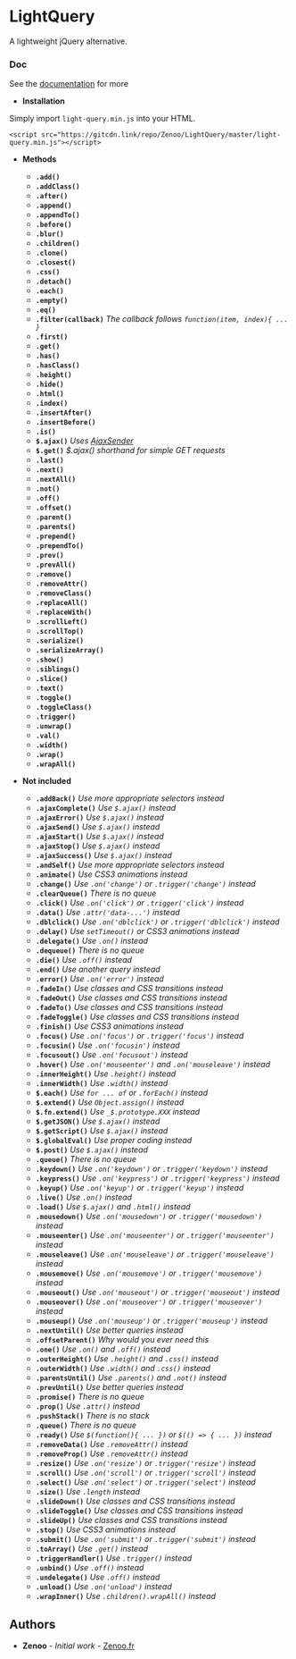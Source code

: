 # LightQuery

A lightweight jQuery alternative.

### Doc

See the [documentation](https://zenoo.github.io/LightQuery/) for more

* **Installation**

Simply import `light-query.min.js` into your HTML.
```
<script src="https://gitcdn.link/repo/Zenoo/LightQuery/master/light-query.min.js"></script>	
```

* **Methods**

  * **`.add()`**
  * **`.addClass()`**
  * **`.after()`**
  * **`.append()`**
  * **`.appendTo()`**
  * **`.before()`**
  * **`.blur()`**
  * **`.children()`**
  * **`.clone()`**
  * **`.closest()`**
  * **`.css()`**
  * **`.detach()`**
  * **`.each()`**
  * **`.empty()`**
  * **`.eq()`**
  * **`.filter(callback)`** *The callback follows `function(item, index){ ... }`*
  * **`.first()`**
  * **`.get()`**
  * **`.has()`**
  * **`.hasClass()`**
  * **`.height()`**
  * **`.hide()`**
  * **`.html()`**
  * **`.index()`**
  * **`.insertAfter()`**
  * **`.insertBefore()`**
  * **`.is()`**
  * **`$.ajax()`** *Uses [AjaxSender](https://github.com/Zenoo/ajax-sender)*
  * **`$.get()`** *$.ajax() shorthand for simple GET requests*
  * **`.last()`**
  * **`.next()`**
  * **`.nextAll()`**
  * **`.not()`**
  * **`.off()`**
  * **`.offset()`**
  * **`.parent()`**
  * **`.parents()`**
  * **`.prepend()`**
  * **`.prependTo()`**
  * **`.prev()`**
  * **`.prevAll()`**
  * **`.remove()`**
  * **`.removeAttr()`**
  * **`.removeClass()`**
  * **`.replaceAll()`**
  * **`.replaceWith()`**
  * **`.scrollLeft()`**
  * **`.scrollTop()`**
  * **`.serialize()`**
  * **`.serializeArray()`**
  * **`.show()`**
  * **`.siblings()`**
  * **`.slice()`**
  * **`.text()`**
  * **`.toggle()`**
  * **`.toggleClass()`**
  * **`.trigger()`**
  * **`.unwrap()`**
  * **`.val()`**
  * **`.width()`**
  * **`.wrap()`**
  * **`.wrapAll()`**


* **Not included**

  * **`.addBack()`** *Use more appropriate selectors instead*
  * **`.ajaxComplete()`** *Use `$.ajax()` instead*
  * **`.ajaxError()`** *Use `$.ajax()` instead*
  * **`.ajaxSend()`** *Use `$.ajax()` instead*
  * **`.ajaxStart()`** *Use `$.ajax()` instead*
  * **`.ajaxStop()`** *Use `$.ajax()` instead*
  * **`.ajaxSuccess()`** *Use `$.ajax()` instead*
  * **`.andSelf()`** *Use more appropriate selectors instead*
  * **`.animate()`** *Use CSS3 animations instead*
  * **`.change()`** *Use `.on('change')` or `.trigger('change')` instead*
  * **`.clearQueue()`** *There is no queue*
  * **`.click()`** *Use `.on('click')` or `.trigger('click')` instead*
  * **`.data()`** *Use `.attr('data-...')` instead*
  * **`.dblclick()`** *Use `.on('dblclick')` or `.trigger('dblclick')` instead*
  * **`.delay()`** *Use `setTimeout()` or CSS3 animations instead*
  * **`.delegate()`** *Use `.on()` instead*
  * **`.dequeue()`** *There is no queue*
  * **`.die()`** *Use `.off()` instead*
  * **`.end()`** *Use another query instead*
  * **`.error()`** *Use `.on('error')` instead*
  * **`.fadeIn()`** *Use classes and CSS transitions instead*
  * **`.fadeOut()`** *Use classes and CSS transitions instead*
  * **`.fadeTo()`** *Use classes and CSS transitions instead*
  * **`.fadeToggle()`** *Use classes and CSS transitions instead*
  * **`.finish()`** *Use CSS3 animations instead*
  * **`.focus()`** *Use `.on('focus')` or `.trigger('focus')` instead*
  * **`.focusin()`** *Use `.on('focusin')` instead*
  * **`.focusout()`** *Use `.on('focusout')` instead*
  * **`.hover()`** *Use `.on('mouseenter')` and `.on('mouseleave')` instead*
  * **`.innerHeight()`** *Use `.height()` instead*
  * **`.innerWidth()`** *Use `.width()` instead*
  * **`$.each()`** *Use `for ... of` or `.forEach()` instead*
  * **`$.extend()`** *Use `Object.assign()` instead*
  * **`$.fn.extend()`** *Use `_$.prototype.XXX` instead*
  * **`$.getJSON()`** *Use `$.ajax()` instead*
  * **`$.getScript()`** *Use `$.ajax()` instead*
  * **`$.globalEval()`** *Use proper coding instead*
  * **`$.post()`** *Use `$.ajax()` instead*
  * **`.queue()`** *There is no queue*
  * **`.keydown()`** *Use `.on('keydown')` or `.trigger('keydown')` instead*
  * **`.keypress()`** *Use `.on('keypress')` or `.trigger('keypress')` instead*
  * **`.keyup()`** *Use `.on('keyup')` or `.trigger('keyup')` instead*
  * **`.live()`** *Use `.on()` instead*
  * **`.load()`** *Use `$.ajax()` and `.html()` instead*
  * **`.mousedown()`** *Use `.on('mousedown')` or `.trigger('mousedown')` instead*
  * **`.mouseenter()`** *Use `.on('mouseenter')` or `.trigger('mouseenter')` instead*
  * **`.mouseleave()`** *Use `.on('mouseleave')` or `.trigger('mouseleave')` instead*
  * **`.mousemove()`** *Use `.on('mousemove')` or `.trigger('mousemove')` instead*
  * **`.mouseout()`** *Use `.on('mouseout')` or `.trigger('mouseout')` instead*
  * **`.mouseover()`** *Use `.on('mouseover')` or `.trigger('mouseover')` instead*
  * **`.mouseup()`** *Use `.on('mouseup')` or `.trigger('mouseup')` instead*
  * **`.nextUntil()`** *Use better queries instead*
  * **`.offsetParent()`** *Why would you ever need this*
  * **`.one()`** *Use `.on()` and `.off()` instead*
  * **`.outerHeight()`** *Use `.height()` and `.css()` instead*
  * **`.outerWidth()`** *Use `.width()` and `.css()` instead*
  * **`.parentsUntil()`** *Use `.parents()` and `.not()` instead*
  * **`.prevUntil()`** *Use better queries instead*
  * **`.promise()`** *There is no queue*
  * **`.prop()`** *Use `.attr()` instead*
  * **`.pushStack()`** *There is no stack*
  * **`.queue()`** *There is no queue*
  * **`.ready()`** *Use `$(function(){ ... })` or `$(() => { ... })` instead*
  * **`.removeData()`** *Use `.removeAttr()` instead*
  * **`.removeProp()`** *Use `.removeAttr()` instead*
  * **`.resize()`** *Use `.on('resize')` or `.trigger('resize')` instead*
  * **`.scroll()`** *Use `.on('scroll')` or `.trigger('scroll')` instead*
  * **`.select()`** *Use `.on('select')` or `.trigger('select')` instead*
  * **`.size()`** *Use `.length` instead*
  * **`.slideDown()`** *Use classes and CSS transitions instead*
  * **`.slideToggle()`** *Use classes and CSS transitions instead*
  * **`.slideUp()`** *Use classes and CSS transitions instead*
  * **`.stop()`** *Use CSS3 animations instead*
  * **`.submit()`** *Use `.on('submit')` or `.trigger('submit')` instead*
  * **`.toArray()`** *Use `.get()` instead*
  * **`.triggerHandler()`** *Use `.trigger()` instead*
  * **`.unbind()`** *Use `.off()` instead*
  * **`.undelegate()`** *Use `.off()` instead*
  * **`.unload()`** *Use `.on('unload')` instead*
  * **`.wrapInner()`** *Use `.children().wrapAll()` instead*

## Authors

* **Zenoo** - *Initial work* - [Zenoo.fr](https://zenoo.fr)